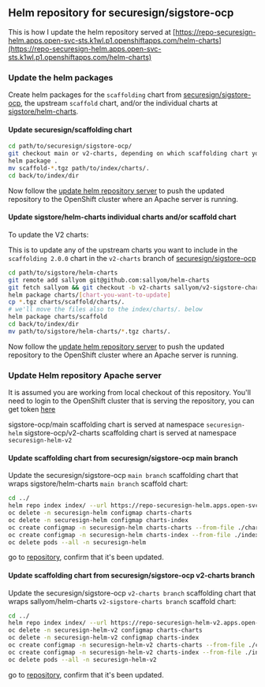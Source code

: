## Helm repository for securesign/sigstore-ocp

This is how I update the helm repository served at
[https://repo-securesign-helm.apps.open-svc-sts.k1wl.p1.openshiftapps.com/helm-charts](https://repo-securesign-helm.apps.open-svc-sts.k1wl.p1.openshiftapps.com/helm-charts)

### Update the helm packages

Create helm packages for the `scaffolding` chart from [securesign/sigstore-ocp](https://github.com/securesign/sigstore-ocp),
the upstream `scaffold` chart, and/or the individual charts at [sigstore/helm-charts](https://github.com/sigstore/helm-charts).

#### Update securesign/scaffolding chart

```bash
cd path/to/securesign/sigstore-ocp/
git checkout main or v2-charts, depending on which scaffolding chart you are updating
helm package .
mv scaffold-*.tgz path/to/index/charts/.
cd back/to/index/dir
```

Now follow the [update helm repository server](#update-helm-repository-server) to push the updated repository to the OpenShift cluster
where an Apache server is running.

#### Update sigstore/helm-charts individual charts and/or scaffold chart

To update the V2 charts:

This is to update any of the upstream charts you want to include in the `scaffolding 2.0.0` chart in the `v2-charts` branch of
[securesign/sigstore-ocp](https://github.com/securesign/sigstore-ocp/tree/v2-charts)

```bash
cd path/to/sigstore/helm-charts
git remote add sallyom git@github.com:sallyom/helm-charts
git fetch sallyom && git checkout -b v2-charts sallyom/v2-sigstore-charts
helm package charts/[chart-you-want-to-update]
cp *.tgz charts/scaffold/charts/.
# we'll move the files also to the index/charts/. below
helm package charts/scaffold
cd back/to/index/dir
mv path/to/sigstore/helm-charts/*.tgz charts/.
```

Now follow the [update helm repository server](#update-helm-repository-server) to push the updated repository to the OpenShift cluster
where an Apache server is running.

### Update Helm repository Apache server

It is assumed you are working from local checkout of this repository.
You'll need to login to the OpenShift cluster that is serving the repository, you can get token
[here](https://oauth-openshift.apps.open-svc-sts.k1wl.p1.openshiftapps.com/oauth/token/display?code=sha256~UkZgpVvTCZshyAuvOgJEykzv_OjelSpEztyOQp8yshc&state=)

sigstore-ocp/main scaffolding chart is served at namespace `securesign-helm`
sigstore-ocp/v2-charts scaffolding chart is served at namespace `securesign-helm-v2`

#### Update scaffolding chart from securesign/sigstore-ocp main branch

Update the securesign/sigstore-ocp `main branch` scaffolding chart that wraps sigstore/helm-charts `main branch` scaffold chart:

```bash
cd ../
helm repo index index/ --url https://repo-securesign-helm.apps.open-svc-sts.k1wl.p1.openshiftapps.com/helm-charts
oc delete -n securesign-helm configmap charts-charts
oc delete -n securesign-helm configmap charts-index
oc create configmap -n securesign-helm charts-charts --from-file ./charts/
oc create configmap -n securesign-helm charts-index --from-file ./index.yaml
oc delete pods --all -n securesign-helm
```

go to [repository](https://repo-securesign-helm.apps.open-svc-sts.k1wl.p1.openshiftapps.com/helm-charts),
confirm that it's been updated.

#### Update scaffolding chart from securesign/sigstore-ocp v2-charts branch

Update the securesign/sigstore-ocp `v2-charts branch` scaffolding chart that wraps sallyom/helm-charts `v2-sigstore-charts branch` scaffold chart:

```bash
cd ../
helm repo index index/ --url https://repo-securesign-helm-v2.apps.open-svc-sts.k1wl.p1.openshiftapps.com/helm-charts
oc delete -n securesign-helm-v2 configmap charts-charts
oc delete -n securesign-helm-v2 configmap charts-index
oc create configmap -n securesign-helm-v2 charts-charts --from-file ./charts/
oc create configmap -n securesign-helm-v2 charts-index --from-file ./index.yaml
oc delete pods --all -n securesign-helm-v2
```

go to [repository](https://repo-securesign-helm-v2.apps.open-svc-sts.k1wl.p1.openshiftapps.com/helm-charts),
confirm that it's been updated.
